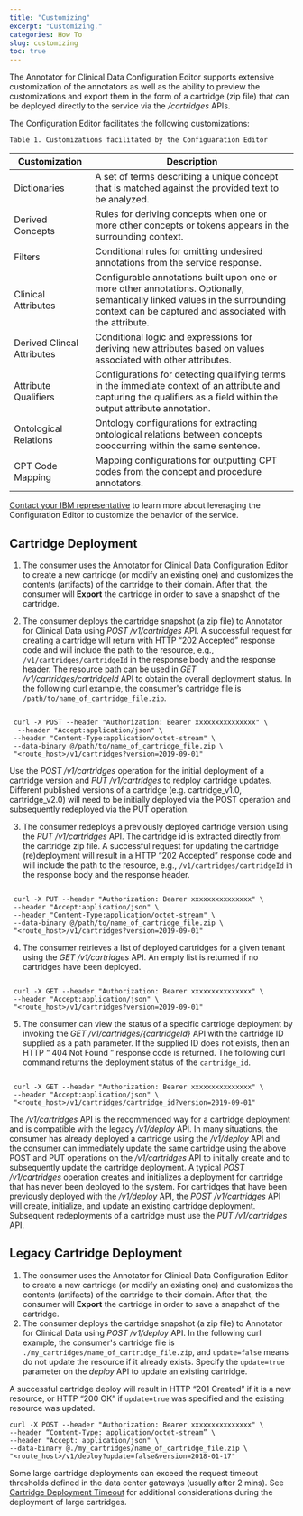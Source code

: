 ```yaml
---
title: "Customizing"
excerpt: "Customizing."
categories: How To
slug: customizing
toc: true
---
```

<!-- ---

copyright:
  years: 2011, 2019
lastupdated: "2019-04-12"

keywords: annotator clinical data, clinical data, annotation

subcollection: wh-acd

--- -->

<!-- # Customizing -->

The Annotator for Clinical Data Configuration Editor supports extensive customization of the annotators as well as the ability to preview the customizations and export them in the form of a cartridge (zip file) that can be deployed directly to the service via the _/cartridges_ APIs.

The Configuration Editor facilitates the following customizations:

`Table 1. Customizations facilitated by the Configuaration Editor`

| Customization | Description |
|----|----|
| Dictionaries | A set of terms describing a unique concept that is matched against the provided text to be analyzed. |
| Derived Concepts | Rules for deriving concepts when one or more other concepts or tokens appears in the surrounding context. |
| Filters | Conditional rules for omitting undesired annotations from the service response. |
| Clinical Attributes | Configurable annotations built upon one or more other annotations. Optionally, semantically linked values in the surrounding context can be captured and associated with the attribute. |
| Derived Clincal Attributes | Conditional logic and expressions for deriving new attributes based on values associated with other attributes. |
| Attribute Qualifiers | Configurations for detecting qualifying terms in the immediate context of an attribute and capturing the qualifiers as a field within the output attribute annotation. |
| Ontological Relations | Ontology configurations for extracting ontological relations between concepts cooccurring within the same sentence. |
| CPT Code Mapping | Mapping configurations for outputting CPT codes from the concept and procedure annotators. |

[Contact your IBM representative](https://www.ibm.com/account/reg/us-en/signup?formid=MAIL-watsonhealthna) to learn more about leveraging the Configuration Editor to customize the behavior of the service.

## Cartridge Deployment

1. The consumer uses the Annotator for Clinical Data Configuration Editor to create a new cartridge (or modify an existing one) and customizes the contents (artifacts) of the cartridge to their domain. After that, the consumer will **Export** the cartridge in order to save a snapshot of the cartridge.

2. The consumer deploys the cartridge snapshot (a zip file) to Annotator for Clinical Data using _POST /v1/cartridges_ API. A successful request for creating a cartridge will return with HTTP <q>202 Accepted</q> response code and will include the path to the resource, e.g., `/v1/cartridges/cartridgeId` in the response body and the response header. The resource path can be used in _GET /v1/cartridges/cartridgeId_ API to obtain the overall deployment status. In the following curl example, the consumer's cartridge file is `/path/to/name_of_cartridge_file.zip`.

```Curl

 curl -X POST --header "Authorization: Bearer xxxxxxxxxxxxxxx" \
  --header "Accept:application/json" \
 --header "Content-Type:application/octet-stream" \
 --data-binary @/path/to/name_of_cartridge_file.zip \
 "<route_host>/v1/cartridges?version=2019-09-01"

```

Use the _POST /v1/cartridges_ operation for the initial deployment of a cartridge version and _PUT /v1/cartridges_ to redploy cartridge updates. Different published versions of a cartridge (e.g. cartridge_v1.0, cartridge_v2.0) will need to be initially deployed via the POST operation and subsequently redeployed via the PUT operation.

3. The consumer redeploys a previously deployed cartridge version using the _PUT /v1/cartridges_ API. The cartridge id is extracted directly from the cartridge zip file. A successful request for updating the cartridge (re)deployment will result in a HTTP <q>202 Accepted</q> response code and will include the path to the resource, e.g., `/v1/cartridges/cartridgeId` in the response body and the response header.

```Curl

 curl -X PUT --header "Authorization: Bearer xxxxxxxxxxxxxxx" \
 --header "Accept:application/json" \
 --header "Content-Type:application/octet-stream" \
 --data-binary @/path/to/name_of_cartridge_file.zip \
 "<route_host>/v1/cartridges?version=2019-09-01"

```

4. The consumer retrieves a list of deployed cartridges for a given tenant using the _GET /v1/cartridges_ API. An empty list is returned if no cartridges have been deployed.

```Curl

 curl -X GET --header "Authorization: Bearer xxxxxxxxxxxxxxx" \
 --header "Accept:application/json" \
 "<route_host>/v1/cartridges?version=2019-09-01"

```

5. The consumer can view the status of a specific cartridge deployment by invoking the _GET /v1/cartridges/{cartridgeId}_ API with the cartridge ID supplied as a path parameter. If the supplied ID does not exists, then an HTTP  <q> 404 Not Found </q> response code is returned. The following curl command returns the deployment status of the `cartridge_id`.

```Curl

 curl -X GET --header "Authorization: Bearer xxxxxxxxxxxxxxx" \
 --header "Accept:application/json" \
 "<route_host>/v1/cartridges/cartridge_id?version=2019-09-01"

```

The _/v1/cartridges_ API is the recommended way for a cartridge deployment and is compatible with the legacy _/v1/deploy_ API. In many situations, the consumer has already deployed a cartridge using the _/v1/deploy_ API and the consumer can immediately update the same cartridge using the above POST and PUT operations on the _/v1/cartridges_ API to initially create and to subsequently update the cartridge deployment.
A typical _POST /v1/cartridges_ operation creates and initializes a deployment for cartridge that has never been deployed to the system. For cartridges that have been previously deployed with the _/v1/deploy_ API, the _POST /v1/cartridges_ API will create, initialize, and update an existing cartridge deployment. Subsequent redeployments of a cartridge must use the _PUT /v1/cartridges_ API.

## Legacy Cartridge Deployment

1. The consumer uses the Annotator for Clinical Data Configuration Editor to create a new cartridge (or modify an existing one) and customizes the contents (artifacts) of the cartridge to their domain. After that, the consumer will **Export** the cartridge in order to save a snapshot of the cartridge.
2. The consumer deploys the cartridge snapshot (a zip file) to Annotator for Clinical Data using _POST /v1/deploy_ API. In the following curl example, the consumer's cartridge file is `./my_cartridges/name_of_cartridge_file.zip`, and `update=false` means do not update the resource if it already exists. Specify the `update=true` parameter on the _deploy_ API to update an existing cartridge.

A successful cartridge deploy will result in HTTP <q>201 Created</q> if it is a new resource, or HTTP <q>200 OK</q> if `update=true` was specified and the existing resource was updated.

```Curl
curl -X POST --header "Authorization: Bearer xxxxxxxxxxxxxxx" \
--header “Content-Type: application/octet-stream” \
--header "Accept: application/json" \
--data-binary @./my_cartridges/name_of_cartridge_file.zip \
"<route_host>/v1/deploy?update=false&version=2018-01-17"
```

Some large cartridge deployments can exceed the request timeout thresholds defined in the data center gateways (usually after 2 mins). See [Cartridge Deployment Timeout](/usage/known_limitations/#cartridge-deployment-timeouts) for additional considerations during the deployment of large cartridges.
